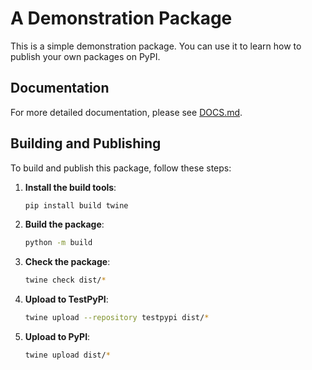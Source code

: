 # A Demonstration Package

This is a simple demonstration package. You can use it to learn how to publish your own packages on PyPI.

## Documentation

For more detailed documentation, please see [DOCS.md](DOCS.md).

## Building and Publishing

To build and publish this package, follow these steps:

1. **Install the build tools**:

   ```bash
   pip install build twine
   ```

2. **Build the package**:

   ```bash
   python -m build
   ```

3. **Check the package**:

   ```bash
   twine check dist/*
   ```

4. **Upload to TestPyPI**:

   ```bash
   twine upload --repository testpypi dist/*
   ```

5. **Upload to PyPI**:

   ```bash
   twine upload dist/*
   ```
